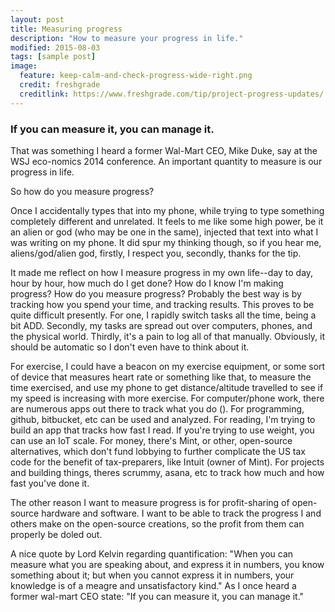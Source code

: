 ```yaml
---
layout: post
title: Measuring progress
description: "How to measure your progress in life."
modified: 2015-08-03
tags: [sample post]
image:
  feature: keep-calm-and-check-progress-wide-right.png
  credit: freshgrade
  creditlink: https://www.freshgrade.com/tip/project-progress-updates/
---
```


### If you can measure it, you can manage it.

That was something I heard a former Wal-Mart CEO, Mike Duke, say at the WSJ eco-nomics 2014 conference.  An important quantity to measure is our progress in life.

So how do you measure progress?

Once I accidentally types that into my phone, while trying to type something completely different and unrelated.  It feels to me like some high power, 
be it an alien or god (who may be one in the same), injected that text into what I was writing on my phone.  It did spur my thinking though, so if you 
hear me, aliens/god/alien god, firstly, I respect you, secondly, thanks for the tip.

It made me reflect on how I measure progress in my own life--day to day, hour by hour, how much do I get done?  How do I know I'm making progress?
How do you measure progress?  Probably the best way is by tracking how you spend your time, and tracking results.  This proves to be quite difficult 
presently.  For one, I rapidly switch tasks all the time, being a bit ADD.  Secondly, my tasks are spread out over computers, phones, and the physical 
world.  Thirdly, it's a pain to log all of that manually.  Obviously, it should be automatic so I don't even have to think about it.

For exercise, I could have a beacon on my exercise equipment, or some sort of device that measures heart rate or something like that, to 
measure the time exercised, and use my phone to get distance/altitude travelled to see if my speed is increasing with more exercise.
For computer/phone work, there are numerous apps out there to track what you do ().
For programming, github, bitbucket, etc can be used and analyzed.
For reading, I'm trying to build an app that tracks how fast I read.
If you're trying to use weight, you can use an IoT scale.
For money, there's Mint, or other, open-source alternatives, which don't fund lobbying to further complicate the US tax code 
for the benefit of tax-preparers, like Intuit (owner of Mint).
For projects and building things, theres scrummy, asana, etc to track how much and how fast you've done it.

The other reason I want to measure progress is for profit-sharing of open-source hardware and software.  I want to be able to track the progress I and others 
make on the open-source creations, so the profit from them can properly be doled out.

A nice quote by Lord Kelvin regarding quantification: "When you can measure what you are speaking about, and express it in numbers, you know something about it; 
but when you cannot express it in numbers, your knowledge is of a meagre and unsatisfactory kind."
As I once heard a former wal-mart CEO state: "If you can measure it, you can manage it."
